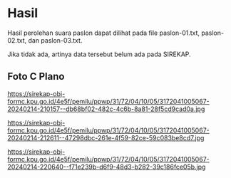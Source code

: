 # Hasil

Hasil perolehan suara paslon dapat dilihat pada file paslon-01.txt, paslon-02.txt, dan paslon-03.txt.

Jika tidak ada, artinya data tersebut belum ada pada SIREKAP.

## Foto C Plano

https://sirekap-obj-formc.kpu.go.id/4e5f/pemilu/ppwp/31/72/04/10/05/3172041005067-20240214-210157--db68bf02-482c-4c6b-8a81-28f5cd9cad0a.jpg

https://sirekap-obj-formc.kpu.go.id/4e5f/pemilu/ppwp/31/72/04/10/05/3172041005067-20240214-212611--47298dbc-261e-4f59-82ce-59c083be8cd7.jpg

https://sirekap-obj-formc.kpu.go.id/4e5f/pemilu/ppwp/31/72/04/10/05/3172041005067-20240214-220640--f71e239b-d6f9-48d3-b282-39c186fce05b.jpg
